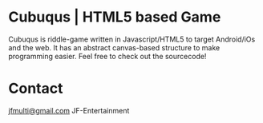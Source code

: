 # Cubuqus | HTML5 based Game
Cubuqus is riddle-game written in Javascript/HTML5 to target Android/iOs and the web. It has an abstract canvas-based structure to make programming easier. Feel free to check out the sourcecode!

# Contact
jfmulti@gmail.com
JF-Entertainment